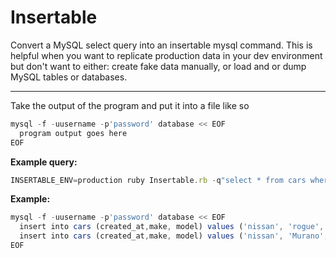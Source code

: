# Insertable
Convert a MySQL select query into an insertable mysql command. This is helpful when you want to replicate production data in your dev environment but don't want to either: create fake data manually, or load and or dump MySQL tables or databases. 

---

Take the output of the program and put it into a file like so

```javascript
mysql -f -uusername -p'password' database << EOF
  program output goes here
EOF
```

**Example query:**
```javascript
INSERTABLE_ENV=production ruby Insertable.rb -q"select * from cars where created_at > '2021-04-06 00:00:00' and created_at < '2021-04-06 23:59:59' and make = 'nissan' order by id desc limit 2" -tcars --fields id,model --without-id
```

**Example:**
```javascript
mysql -f -uusername -p'password' database << EOF
  insert into cars (created_at,make, model) values ('nissan', 'rogue', '2021-04-06 11:46:28');
  insert into cars (created_at,make, model) values ('nissan', 'Murano', '2021-04-06 11:54:12');
EOF
```
